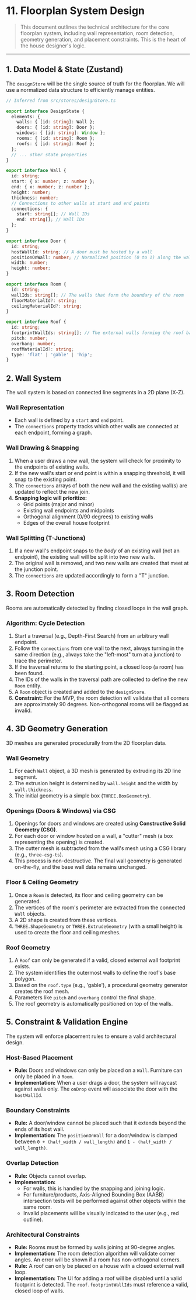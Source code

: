 # 11. Floorplan System Design

> This document outlines the technical architecture for the core floorplan system, including wall representation, room detection, geometry generation, and placement constraints. This is the heart of the house designer's logic.

---

## 1. Data Model & State (Zustand)

The `designStore` will be the single source of truth for the floorplan. We will use a normalized data structure to efficiently manage entities.

```typescript
// Inferred from src/stores/designStore.ts

export interface DesignState {
  elements: {
    walls: { [id: string]: Wall };
    doors: { [id: string]: Door };
    windows: { [id: string]: Window };
    rooms: { [id: string]: Room };
    roofs: { [id: string]: Roof };
  };
  // ... other state properties
}

export interface Wall {
  id: string;
  start: { x: number; z: number };
  end: { x: number; z: number };
  height: number;
  thickness: number;
  // Connections to other walls at start and end points
  connections: {
    start: string[]; // Wall IDs
    end: string[]; // Wall IDs
  };
}

export interface Door {
  id: string;
  hostWallId: string; // A door must be hosted by a wall
  positionOnWall: number; // Normalized position (0 to 1) along the wall's length
  width: number;
  height: number;
}

export interface Room {
  id: string;
  wallIds: string[]; // The walls that form the boundary of the room
  floorMaterialId?: string;
  ceilingMaterialId?: string;
}

export interface Roof {
  id: string;
  footprintWallIds: string[]; // The external walls forming the roof base
  pitch: number;
  overhang: number;
  roofMaterialId?: string;
  type: 'flat' | 'gable' | 'hip';
}
```

## 2. Wall System

The wall system is based on connected line segments in a 2D plane (X-Z).

### Wall Representation

- Each wall is defined by a `start` and `end` point.
- The `connections` property tracks which other walls are connected at each endpoint, forming a graph.

### Wall Drawing & Snapping

1. When a user draws a new wall, the system will check for proximity to the endpoints of existing walls.
2. If the new wall's start or end point is within a snapping threshold, it will snap to the existing point.
3. The `connections` arrays of both the new wall and the existing wall(s) are updated to reflect the new join.
4. **Snapping logic will prioritize:**
   - Grid points (major and minor)
   - Existing wall endpoints and midpoints
   - Orthogonal alignment (0/90 degrees) to existing walls
   - Edges of the overall house footprint

### Wall Splitting (T-Junctions)

1. If a new wall's endpoint snaps to the _body_ of an existing wall (not an endpoint), the existing wall will be split into two new walls.
2. The original wall is removed, and two new walls are created that meet at the junction point.
3. The `connections` are updated accordingly to form a "T" junction.

## 3. Room Detection

Rooms are automatically detected by finding closed loops in the wall graph.

### Algorithm: Cycle Detection

1. Start a traversal (e.g., Depth-First Search) from an arbitrary wall endpoint.
2. Follow the `connections` from one wall to the next, always turning in the same direction (e.g., always take the "left-most" turn at a junction) to trace the perimeter.
3. If the traversal returns to the starting point, a closed loop (a room) has been found.
4. The IDs of the walls in the traversal path are collected to define the new `Room` entity.
5. A `Room` object is created and added to the `designStore`.
6. **Constraint:** For the MVP, the room detection will validate that all corners are approximately 90 degrees. Non-orthogonal rooms will be flagged as invalid.

## 4. 3D Geometry Generation

3D meshes are generated procedurally from the 2D floorplan data.

### Wall Geometry

1. For each `Wall` object, a 3D mesh is generated by extruding its 2D line segment.
2. The extrusion height is determined by `wall.height` and the width by `wall.thickness`.
3. The initial geometry is a simple box (`THREE.BoxGeometry`).

### Openings (Doors & Windows) via CSG

1. Openings for doors and windows are created using **Constructive Solid Geometry (CSG)**.
2. For each door or window hosted on a wall, a "cutter" mesh (a box representing the opening) is created.
3. The cutter mesh is subtracted from the wall's mesh using a CSG library (e.g., `three-csg-ts`).
4. This process is non-destructive. The final wall geometry is generated on-the-fly, and the base wall data remains unchanged.

### Floor & Ceiling Geometry

1. Once a `Room` is detected, its floor and ceiling geometry can be generated.
2. The vertices of the room's perimeter are extracted from the connected `Wall` objects.
3. A 2D shape is created from these vertices.
4. `THREE.ShapeGeometry` or `THREE.ExtrudeGeometry` (with a small height) is used to create the floor and ceiling meshes.

### Roof Geometry

1. A `Roof` can only be generated if a valid, closed external wall footprint exists.
2. The system identifies the outermost walls to define the roof's base polygon.
3. Based on the `roof.type` (e.g., 'gable'), a procedural geometry generator creates the roof mesh.
4. Parameters like `pitch` and `overhang` control the final shape.
5. The roof geometry is automatically positioned on top of the walls.

## 5. Constraint & Validation Engine

The system will enforce placement rules to ensure a valid architectural design.

### Host-Based Placement

- **Rule:** Doors and windows can only be placed on a `Wall`. Furniture can only be placed in a `Room`.
- **Implementation:** When a user drags a door, the system will raycast against walls only. The `onDrop` event will associate the door with the `hostWallId`.

### Boundary Constraints

- **Rule:** A door/window cannot be placed such that it extends beyond the ends of its host wall.
- **Implementation:** The `positionOnWall` for a door/window is clamped between `0 + (half_width / wall_length)` and `1 - (half_width / wall_length)`.

### Overlap Detection

- **Rule:** Objects cannot overlap.
- **Implementation:**
  - For walls, this is handled by the snapping and joining logic.
  - For furniture/products, Axis-Aligned Bounding Box (AABB) intersection tests will be performed against other objects within the same room.
  - Invalid placements will be visually indicated to the user (e.g., red outline).

### Architectural Constraints

- **Rule:** Rooms must be formed by walls joining at 90-degree angles.
- **Implementation:** The room detection algorithm will validate corner angles. An error will be shown if a room has non-orthogonal corners.
- **Rule:** A roof can only be placed on a house with a closed external wall loop.
- **Implementation:** The UI for adding a roof will be disabled until a valid footprint is detected. The `roof.footprintWallIds` must reference a valid, closed loop of walls.
